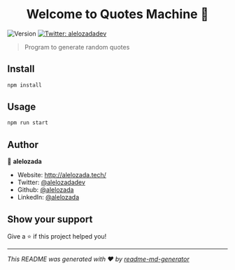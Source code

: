 <h1 align="center">Welcome to Quotes Machine 👋</h1>
<p>
  <img alt="Version" src="https://img.shields.io/badge/version-0.1.0-blue.svg?cacheSeconds=2592000" />
  <a href="https://twitter.com/alelozadadev" target="_blank">
    <img alt="Twitter: alelozadadev" src="https://img.shields.io/twitter/follow/alelozadadev.svg?style=social" />
  </a>
</p>

> Program to generate random quotes

## Install

```sh
npm install
```

## Usage

```sh
npm run start
```

## Author

👤 **alelozada**

* Website: http://alelozada.tech/
* Twitter: [@alelozadadev](https://twitter.com/alelozadadev)
* Github: [@alelozada](https://github.com/alelozada)
* LinkedIn: [@alelozada](https://linkedin.com/in/alelozada)

## Show your support

Give a ⭐️ if this project helped you!

***
_This README was generated with ❤️ by [readme-md-generator](https://github.com/kefranabg/readme-md-generator)_